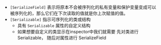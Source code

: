 
- `[SerializeField]` 表示将原本不会被序列化的私有变量和保护变量变成可以被序列化的，那么它们在下次读取的值就是你上次赋值的值。
- `[Serializable]` 指示可序列化的类或结构
	- 具有 `Serializable` 属性的自定义结构
	- 如果想要自定义的类显示在inspector中我们就需要 先对类进行 Serializable， 随后对属性进行 SerializeField